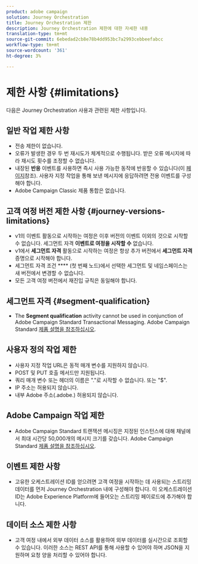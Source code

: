 ```yaml
---
product: adobe campaign
solution: Journey Orchestration
title: Journey Orchestration 제한
description: Journey Orchestration 제한에 대한 자세한 내용
translation-type: tm+mt
source-git-commit: 6ebedad2cb8e78b4dd953bc7a2993cebbeefabcc
workflow-type: tm+mt
source-wordcount: '361'
ht-degree: 3%

---
```



# 제한 사항 {#limitations}

다음은 Journey Orchestration 사용과 관련된 제한 사항입니다.

## 일반 작업 제한 사항

* 전송 제한이 없습니다. 
* 오류가 발생한 경우 두 번 재시도가 체계적으로 수행됩니다. 받은 오류 메시지에 따라 재시도 횟수를 조정할 수 없습니다. 
* 내장된 **반응** 이벤트를 사용하면 즉시 사용 가능한 동작에 반응할 수 있습니다(이 [페이지](../building-journeys/reaction-events.md)참조). 사용자 지정 작업을 통해 보낸 메시지에 응답하려면 전용 이벤트를 구성해야 합니다. 
* Adobe Campaign Classic 제품 통합은 없습니다.

## 고객 여정 버전 제한 사항 {#journey-versions-limitations}

* v1의 이벤트 활동으로 시작하는 여정은 이후 버전의 이벤트 이외의 것으로 시작할 수 없습니다. 세그먼트 자격 **이벤트로 여정을 시작할 수** 없습니다.
* v1에서 **세그먼트 자격** 활동으로 시작하는 여정은 항상 추가 버전에서 **세그먼트 자격** 증명으로 시작해야 합니다.
* 세그먼트 자격 조건 **** (첫 번째 노드)에서 선택한 세그먼트 및 네임스페이스는 새 버전에서 변경할 수 없습니다.
* 모든 고객 여정 버전에서 재진입 규칙은 동일해야 합니다.

## 세그먼트 자격 {#segment-qualification}

* The **Segment qualification** activity cannot be used in conjunction of Adobe Campaign Standard Transactional Messaging. Adobe Campaign Standard [제품 설명을 참조하십시오](https://helpx.adobe.com/kr/legal/product-descriptions/campaign-standard.html). 
 

## 사용자 정의 작업 제한

* 사용자 지정 작업 URL은 동적 매개 변수를 지원하지 않습니다. 
* POST 및 PUT 호출 메서드만 지원됩니다. 
* 쿼리 매개 변수 또는 헤더의 이름은 &quot;.&quot;로 시작할 수 없습니다. 또는 &quot;$&quot;. 
* IP 주소는 허용되지 않습니다. 
* 내부 Adobe 주소(.adobe.) 허용되지 않습니다.
 

## Adobe Campaign 작업 제한

* Adobe Campaign Standard 트랜잭션 메시징은 지정된 인스턴스에 대해 채널에서 최대 시간당 50,000개의 메시지 크기를 갖습니다. Adobe Campaign Standard [제품 설명을 참조하십시오](https://helpx.adobe.com/kr/legal/product-descriptions/campaign-standard.html). 
 

## 이벤트 제한 사항

* 고유한 오케스트레이션 ID를 얻으려면 고객 여정을 시작하는 데 사용되는 스트리밍 데이터를 먼저 Journey Orchestration 내에 구성해야 합니다. 이 오케스트레이션 ID는 Adobe Experience Platform에 들어오는 스트리밍 페이로드에 추가해야 합니다.
 

## 데이터 소스 제한 사항

* 고객 여정 내에서 외부 데이터 소스를 활용하여 외부 데이터를 실시간으로 조회할 수 있습니다. 이러한 소스는 REST API를 통해 사용할 수 있어야 하며 JSON을 지원하며 요청 양을 처리할 수 있어야 합니다.